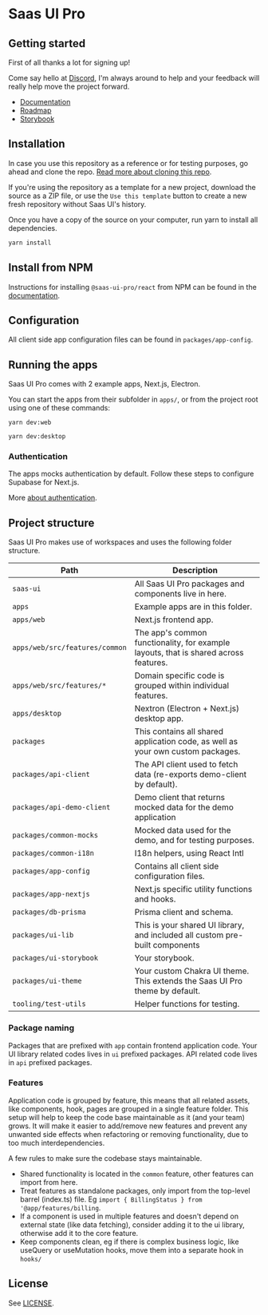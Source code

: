 # Saas UI Pro

## Getting started

First of all thanks a lot for signing up!

Come say hello at [Discord](https://discord.gg/4PmJGFcAjX), I'm always around to help and your feedback will really help move the project forward.

- [Documentation](https://saas-ui.dev/docs/pro/overview)
- [Roadmap](https://roadmap.saas-ui.dev)
- [Storybook](https://storybook.saas-ui.pro)

## Installation

In case you use this repository as a reference or for testing purposes, go ahead and clone the repo. [Read more about cloning this repo](https://saas-ui.dev/docs/pro/installation/clone-repository).

If you're using the repository as a template for a new project, download the source as a ZIP file, or use the `Use this template` button to create a new fresh repository without Saas UI's history.

Once you have a copy of the source on your computer, run yarn to install all dependencies.

```bash
yarn install
```

## Install from NPM

Instructions for installing `@saas-ui-pro/react` from NPM can be found in the [documentation](https://saas-ui.dev/docs/pro/installation/npm).

## Configuration

All client side app configuration files can be found in `packages/app-config`.

## Running the apps

Saas UI Pro comes with 2 example apps, Next.js, Electron.

You can start the apps from their subfolder in `apps/`, or from the project root using one of these commands:

```
yarn dev:web

yarn dev:desktop
```

### Authentication

The apps mocks authentication by default. Follow these steps to configure Supabase for Next.js.

More [about authentication](https://beta.saas-ui.dev/docs/pro/authentication).

## Project structure

Saas UI Pro makes use of workspaces and uses the following folder structure.

| Path                           | Description                                                                          |
| ------------------------------ | ------------------------------------------------------------------------------------ |
| `saas-ui`                      | All Saas UI Pro packages and components live in here.                                |
| `apps`                         | Example apps are in this folder.                                                     |
| `apps/web`                     | Next.js frontend app.                                                                |
| `apps/web/src/features/common` | The app's common functionality, for example layouts, that is shared across features. |
| `apps/web/src/features/*`      | Domain specific code is grouped within individual features.                          |
| `apps/desktop`                 | Nextron (Electron + Next.js) desktop app.                                            |
| `packages`                     | This contains all shared application code, as well as your own custom packages.      |
| `packages/api-client`          | The API client used to fetch data (re-exports demo-client by default).               |
| `packages/api-demo-client`     | Demo client that returns mocked data for the demo application                        |
| `packages/common-mocks`        | Mocked data used for the demo, and for testing purposes.                             |
| `packages/common-i18n`         | I18n helpers, using React Intl                                                       |
| `packages/app-config`          | Contains all client side configuration files.                                        |
| `packages/app-nextjs`          | Next.js specific utility functions and hooks.                                        |
| `packages/db-prisma`           | Prisma client and schema.                                                            |
| `packages/ui-lib`              | This is your shared UI library, and included all custom pre-built components         |
| `packages/ui-storybook`        | Your storybook.                                                                      |
| `packages/ui-theme`            | Your custom Chakra UI theme. This extends the Saas UI Pro theme by default.          |
| `tooling/test-utils`           | Helper functions for testing.                                                        |

### Package naming

Packages that are prefixed with `app` contain frontend application code. Your UI library related codes lives in `ui` prefixed packages.
API related code lives in `api` prefixed packages.

### Features

Application code is grouped by feature, this means that all related assets, like components, hook, pages are grouped in a single feature folder. This setup will help to keep the code base maintainable as it (and your team) grows. It will make it easier to add/remove new features and prevent any unwanted side effects when refactoring or removing functionality, due to too much interdependencies.

A few rules to make sure the codebase stays maintainable.

- Shared functionality is located in the `common` feature, other features can import from here.
- Treat features as standalone packages, only import from the top-level barrel (index.ts) file. Eg `import { BillingStatus } from '@app/features/billing`.
- If a component is used in multiple features and doesn't depend on external state (like data fetching), consider adding it to the ui library, otherwise add it to the core feature.
- Keep components clean, eg if there is complex business logic, like useQuery or useMutation hooks, move them into a separate hook in `hooks/`

## License

See [LICENSE](./LICENSE).
